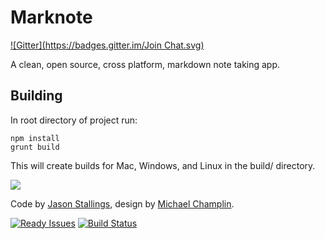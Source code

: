 Marknote
========
[![Gitter](https://badges.gitter.im/Join Chat.svg)](https://gitter.im/octalmage/Marknote?utm_source=badge&utm_medium=badge&utm_campaign=pr-badge)

A clean, open source, cross platform, markdown note taking app. 

## Building

In root directory of project run:
```
npm install
grunt build
```

This will create builds for Mac, Windows, and Linux in the build/ directory.

![](https://cloudup.com/cMU37AICDHn+)

Code by [Jason Stallings](http://jason.stallin.gs), design by [Michael Champlin](http://champl.in).

[![Ready Issues](https://badge.waffle.io/octalmage/Marknote.svg?label=ready&title=Ready)](http://waffle.io/octalmage/Marknote) [![Build Status](https://travis-ci.org/octalmage/Marknote.svg?branch=master)](https://travis-ci.org/octalmage/Marknote)
